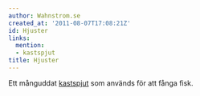 ```yaml
---
author: Wahnstrom.se
created_at: '2011-08-07T17:08:21Z'
id: Hjuster
links:
  mention:
  - kastspjut
title: Hjuster
---
```


Ett månguddat [kastspjut] som används för att fånga fisk.

  [kastspjut]: kastspjut